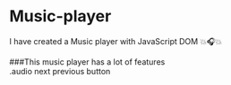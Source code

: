 # Music-player
I have created a Music player with JavaScript DOM 💥🎧💥

###This music player has a lot of features <br/>
   .audio next previous button
